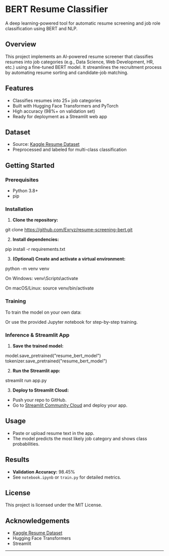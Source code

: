 # BERT Resume Classifier

A deep learning-powered tool for automatic resume screening and job role classification using BERT and NLP.

## Overview

This project implements an AI-powered resume screener that classifies resumes into job categories (e.g., Data Science, Web Development, HR, etc.) using a fine-tuned BERT model. It streamlines the recruitment process by automating resume sorting and candidate-job matching.

## Features

- Classifies resumes into 25+ job categories
- Built with Hugging Face Transformers and PyTorch
- High accuracy (98%+ on validation set)
- Ready for deployment as a Streamlit web app

## Dataset

- Source: [Kaggle Resume Dataset](https://www.kaggle.com/datasets/gauravduttakiit/resume-dataset)
- Preprocessed and labeled for multi-class classification

## Getting Started

### Prerequisites

- Python 3.8+
- pip

### Installation

1. **Clone the repository:**

git clone https://github.com/Exryz/resume-screening-bert.git

2. **Install dependencies:**

pip install -r requirements.txt

3. **(Optional) Create and activate a virtual environment:**

python -m venv venv

On Windows:
venv\Scripts\activate

On macOS/Linux:
source venv/bin/activate

### Training

To train the model on your own data:

Or use the provided Jupyter notebook for step-by-step training.

### Inference & Streamlit App

1. **Save the trained model:**

model.save_pretrained("resume_bert_model")
tokenizer.save_pretrained("resume_bert_model")

2. **Run the Streamlit app:**

streamlit run app.py

3. **Deploy to Streamlit Cloud:**
- Push your repo to GitHub.
- Go to [Streamlit Community Cloud](https://streamlit.io/cloud) and deploy your app.

## Usage

- Paste or upload resume text in the app.
- The model predicts the most likely job category and shows class probabilities.

## Results

- **Validation Accuracy:** 98.45%
- See `notebook.ipynb` or `train.py` for detailed metrics.

## License

This project is licensed under the MIT License.

## Acknowledgements

- [Kaggle Resume Dataset](https://www.kaggle.com/datasets/gauravduttakiit/resume-dataset)
- Hugging Face Transformers
- Streamlit

---

